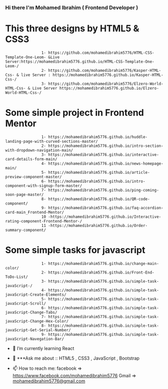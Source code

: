 ### Hi there I'm Mohamed Ibrahim ( Frontend Developer )


 # This three designs by HTML5 & CSS3 
                    1- https://github.com/mohamedibrahim5776/HTML-CSS-Template-One-Leom- &Live Server:https://mohamedibrahim5776.github.io/HTML-CSS-Template-One-Leom-/
                    2- https://github.com/mohamedibrahim5776/Kasper-HTML-Css- & live Server : https://mohamedibrahim5776.github.io/Kasper-HTML-Css-/
                    3- https://github.com/mohamedibrahim5776/Elzero-World-HTML-Css- & Live Server https://mohamedibrahim5776.github.io/Elzero-World-HTML-Css-/
  # Some simple project in Frontend Mentor 
                    1- https://mohamedibrahim5776.github.io/huddle-landing-page-with-curved-sections-master/
                    2- https://mohamedibrahim5776.github.io/intro-section-with-dropdown-navigation-main/
                    3- https://mohamedibrahim5776.github.io/interactive-card-details-form-main/
                    4- https://mohamedibrahim5776.github.io/news-homepage-main/
                    5- https://mohamedibrahim5776.github.io/article-preview-component-master/
                    6- https://mohamedibrahim5776.github.io/intro-component-with-signup-form-master/
                    7- https://mohamedibrahim5776.github.io/ping-coming-soon-page-master/
                    8- https://mohamedibrahim5776.github.io/QR-code-component/
                    9- https://mohamedibrahim5776.github.io/faq-accordion-card-main_Frontend-Mentor/
                    10 -https://mohamedibrahim5776.github.io/Interactive-rating-component-Frontend-Mentor-/
                    11 -https://mohamedibrahim5776.github.io/Order-summary-component/
  # Some simple tasks for javascript
                    1- https://mohamedibrahim5776.github.io/change-main-color/
                    2- https://mohamedibrahim5776.github.io/Front-End-ToDo-List/
                    3- https://mohamedibrahim5776.github.io/simple-task-javaScript-/
                    4- https://mohamedibrahim5776.github.io/simple-task-javaScript-Create-Elements/
                    5- https://mohamedibrahim5776.github.io/simple-task-javaScript-Scroll/
                    6- https://mohamedibrahim5776.github.io/simple-task-javaScript-Change-Tabs/
                    7- https://mohamedibrahim5776.github.io/simple-task-javaScript-Change-Hex-Color/
                    8- https://mohamedibrahim5776.github.io/simple-task-javaScript-Get-Serial-Number/
                    9- https://mohamedibrahim5776.github.io/simple-task-javaScript-Navegation-Bar/
- 🌱 I’m currently learning React

- 💬 ***Ask me about :: HTML5 , CSS3 , JavaScript , Bootstrap
- 📫 How to reach me: facebook => https://www.facebook.com/mohamedibrahim5776
                       Gmail => mohamedibrahim5776@gmail.com
